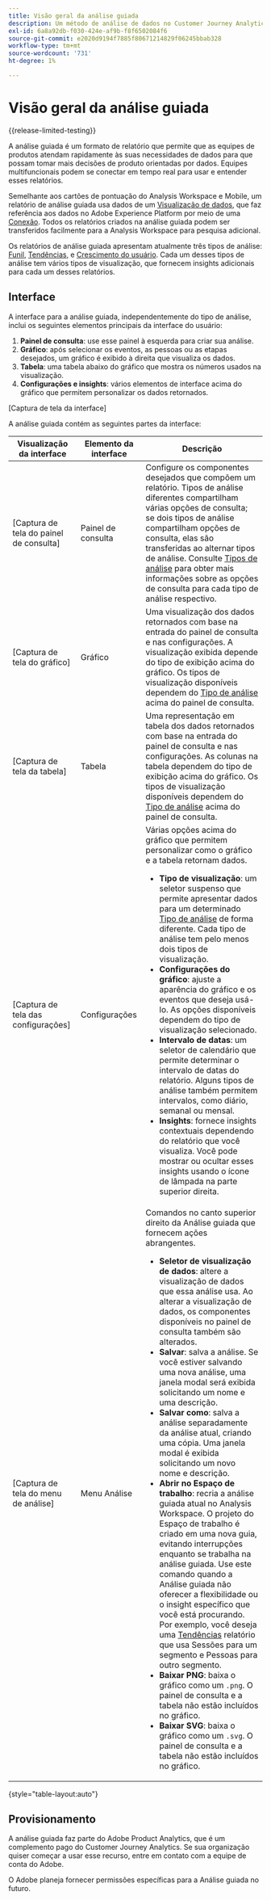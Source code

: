 ```yaml
---
title: Visão geral da análise guiada
description: Um método de análise de dados no Customer Journey Analytics que permite que as equipes de produtos gerem relatórios e insights facilmente.
exl-id: 6a8a92db-f030-424e-af9b-f8f6502084f6
source-git-commit: e2020d9194f7885f80671214829f06245bbab328
workflow-type: tm+mt
source-wordcount: '731'
ht-degree: 1%

---
```


# Visão geral da análise guiada

{{release-limited-testing}}

A análise guiada é um formato de relatório que permite que as equipes de produtos atendam rapidamente às suas necessidades de dados para que possam tomar mais decisões de produto orientadas por dados. Equipes multifuncionais podem se conectar em tempo real para usar e entender esses relatórios.

Semelhante aos cartões de pontuação do Analysis Workspace e Mobile, um relatório de análise guiada usa dados de um [Visualização de dados](../data-views/data-views.md), que faz referência aos dados no Adobe Experience Platform por meio de uma [Conexão](../connections/overview.md). Todos os relatórios criados na análise guiada podem ser transferidos facilmente para a Analysis Workspace para pesquisa adicional.

Os relatórios de análise guiada apresentam atualmente três tipos de análise: [Funil](analysis-types/funnel.md), [Tendências](analysis-types/trends.md), e [Crescimento do usuário](analysis-types/user-growth.md). Cada um desses tipos de análise tem vários tipos de visualização, que fornecem insights adicionais para cada um desses relatórios.

## Interface

A interface para a análise guiada, independentemente do tipo de análise, inclui os seguintes elementos principais da interface do usuário:

1. **Painel de consulta**: use esse painel à esquerda para criar sua análise.
1. **Gráfico**: após selecionar os eventos, as pessoas ou as etapas desejados, um gráfico é exibido à direita que visualiza os dados.
1. **Tabela**: uma tabela abaixo do gráfico que mostra os números usados na visualização.
1. **Configurações e insights**: vários elementos de interface acima do gráfico que permitem personalizar os dados retornados.

[Captura de tela da interface]

A análise guiada contém as seguintes partes da interface:

| Visualização da interface | Elemento da interface | Descrição |
| --- | --- | --- |
| [Captura de tela do painel de consulta] | Painel de consulta | Configure os componentes desejados que compõem um relatório. Tipos de análise diferentes compartilham várias opções de consulta; se dois tipos de análise compartilham opções de consulta, elas são transferidas ao alternar tipos de análise. Consulte [Tipos de análise](analysis-types/overview.md) para obter mais informações sobre as opções de consulta para cada tipo de análise respectivo. |
| [Captura de tela do gráfico] | Gráfico | Uma visualização dos dados retornados com base na entrada do painel de consulta e nas configurações. A visualização exibida depende do tipo de exibição acima do gráfico. Os tipos de visualização disponíveis dependem do [Tipo de análise](analysis-types/overview.md) acima do painel de consulta. |
| [Captura de tela da tabela] | Tabela | Uma representação em tabela dos dados retornados com base na entrada do painel de consulta e nas configurações. As colunas na tabela dependem do tipo de exibição acima do gráfico. Os tipos de visualização disponíveis dependem do [Tipo de análise](analysis-types/overview.md) acima do painel de consulta. |
| [Captura de tela das configurações] | Configurações  | Várias opções acima do gráfico que permitem personalizar como o gráfico e a tabela retornam dados.<ul><li>**Tipo de visualização**: um seletor suspenso que permite apresentar dados para um determinado [Tipo de análise](analysis-types/overview.md) de forma diferente. Cada tipo de análise tem pelo menos dois tipos de visualização.</li><li>**Configurações do gráfico**: ajuste a aparência do gráfico e os eventos que deseja usá-lo. As opções disponíveis dependem do tipo de visualização selecionado.</li><li>**Intervalo de datas**: um seletor de calendário que permite determinar o intervalo de datas do relatório. Alguns tipos de análise também permitem intervalos, como diário, semanal ou mensal.</li><li>**Insights**: fornece insights contextuais dependendo do relatório que você visualiza. Você pode mostrar ou ocultar esses insights usando o ícone de lâmpada na parte superior direita.</li></ul> |
| [Captura de tela do menu de análise] | Menu Análise | Comandos no canto superior direito da Análise guiada que fornecem ações abrangentes.<ul><li>**Seletor de visualização de dados**: altere a visualização de dados que essa análise usa. Ao alterar a visualização de dados, os componentes disponíveis no painel de consulta também são alterados.</li><li>**Salvar**: salva a análise. Se você estiver salvando uma nova análise, uma janela modal será exibida solicitando um nome e uma descrição.</li><li>**Salvar como**: salva a análise separadamente da análise atual, criando uma cópia. Uma janela modal é exibida solicitando um novo nome e descrição.</li><li>**Abrir no Espaço de trabalho**: recria a análise guiada atual no Analysis Workspace. O projeto do Espaço de trabalho é criado em uma nova guia, evitando interrupções enquanto se trabalha na análise guiada. Use este comando quando a Análise guiada não oferecer a flexibilidade ou o insight específico que você está procurando. Por exemplo, você deseja uma [Tendências](analysis-types/trends.md) relatório que usa Sessões para um segmento e Pessoas para outro segmento.</li><li>**Baixar PNG**: baixa o gráfico como um `.png`. O painel de consulta e a tabela não estão incluídos no gráfico.</li><li>**Baixar SVG**: baixa o gráfico como um `.svg`. O painel de consulta e a tabela não estão incluídos no gráfico.</li></ul> |

{style="table-layout:auto"}

## Provisionamento

A análise guiada faz parte do Adobe Product Analytics, que é um complemento pago do Customer Journey Analytics. Se sua organização quiser começar a usar esse recurso, entre em contato com a equipe de conta do Adobe.

O Adobe planeja fornecer permissões específicas para a Análise guiada no futuro.

<!-- Once your organization is provisioned to use Guided analysis, product profile administrators can grant access to it in the Adobe Admin Console.

1. Log in to the [Adobe admin console](https://adminconsole.adobe.com).
1. Select **[!UICONTROL Customer Journey Analytics]** in the list of products.
1. Select the desired product profile to edit permissions.
1. Click the **[!UICONTROL Permissions]** tab, then click **[!UICONTROL Edit]** under [!UICONTROL Reporting Tools].
1. Drag **[!UICONTROL Guided analysis]** from the list of [!UICONTROL Available Permission Items] to the list of [!UICONTROL Included Permission Items].
1. Click **[!UICONTROL Save]**. -->
